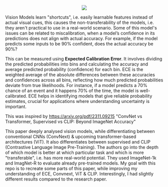 <div align ="center">
 <img src="https://github.com/Mehul0x/Expected-Calibration-Error-for-Vision-Models/assets/146676085/e88c5915-dba0-4754-8888-90e90b40620c" >

  
</div>

Vision Models learn "shortcuts", i.e. easily learnable features instead of actual visual cues, this causes the non-transferability of the models, i.e. they aren't practical to use in a real-world scenario.
Some of this model's issues can be related to miscalibration, when a model’s confidence in its predictions does not align with actual accuracy.  For example, if the model predicts some inputs to be 90% confident, does the actual accuracy be 90%?

This can be measured using **Expected Calibration Error**. It involves dividing the predicted probabilities into bins and calculating the accuracy and average predicted probability (confidence) for each bin. 
ECE is the weighted average of the absolute differences between these accuracies and confidences across all bins, reflecting how much predicted probabilities deviate from true likelihoods.
For instance, if a model predicts a 70% chance of an event and it happens 70% of the time, the model is well-calibrated. ECE helps in identifying models that give reliable probability estimates,
crucial for applications where understanding uncertainty is important.

This was inspired by https://arxiv.org/pdf/2311.09215 "ConvNet vs Transformer, Supervised vs CLIP: Beyond ImageNet Accuracy" 

This paper deeply analysed vision models, while differentiating between conventional CNNs (ConvNext) & upcoming transformer-based architectures (ViT). It also differentiates between supervised and CLIP (Contrastive Language Image Pre-Training). The authors go into the depth of which model is better at which particular task and which is more "transferable", i.e. has more real-world potential. They used ImageNet-1k and ImagNet-R to evaluate already pre-trained models.
My goal with this repo is to recreate some parts of this paper, while improving my understanding of ECE, Convnext, ViT & CLIP. Interestingly, I had slightly different results compared to the research paper.
